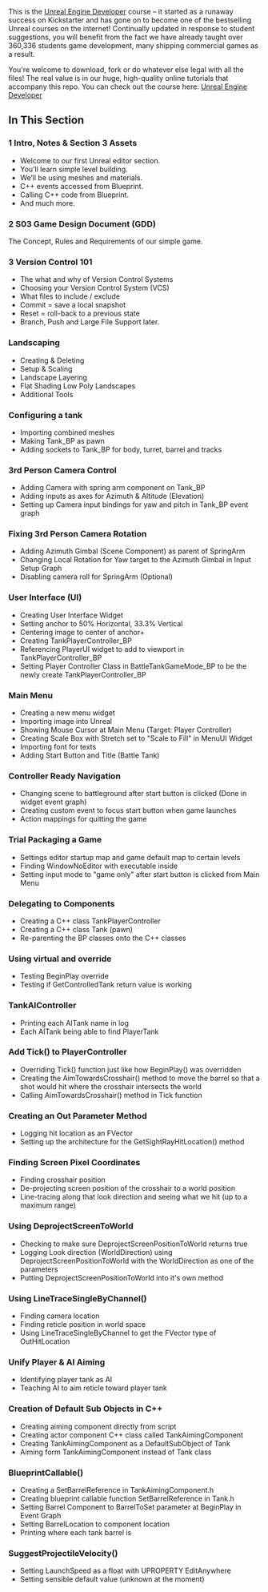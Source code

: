 This is the [Unreal Engine Developer]( http://gdev.tv/urcgithub) course – it started as a runaway success on Kickstarter and has gone on to become one of the bestselling Unreal courses on the internet! Continually updated in response to student suggestions, you will benefit from the fact we have already taught over 360,336 students game development, many shipping commercial games as a result.

You're welcome to download, fork or do whatever else legal with all the files! The real value is in our huge, high-quality online tutorials that accompany this repo. You can check out the course here: [Unreal Engine Developer]( http://gdev.tv/urcgithub)

## In This Section

### 1 Intro, Notes & Section 3 Assets ###

+ Welcome to our first Unreal editor section.
+ You’ll learn simple level building.
+ We’ll be using meshes and materials.
+ C++ events accessed from Blueprint.
+ Calling C++ code from Blueprint.
+ And much more.

### 2 S03 Game Design Document (GDD) ###

The Concept, Rules and Requirements of our simple game.

### 3 Version Control 101 ###

+ The what and why of Version Control Systems
+ Choosing your Version Control System (VCS)
+ What files to include / exclude
+ Commit = save a local snapshot
+ Reset = roll-back to a previous state
+ Branch, Push and Large File Support later.

### Landscaping

+ Creating & Deleting
+ Setup & Scaling
+ Landscape Layering
+ Flat Shading Low Poly Landscapes
+ Additional Tools

### Configuring a tank

+ Importing combined meshes
+ Making Tank_BP as pawn
+ Adding sockets to Tank_BP for body, turret, barrel and tracks

### 3rd Person Camera Control

+ Adding Camera with spring arm component on Tank_BP
+ Adding inputs as axes for Azimuth & Altitude (Elevation)
+ Setting up Camera input bindings for yaw and pitch in Tank_BP event graph

### Fixing 3rd Person Camera Rotation

+ Adding Azimuth Gimbal (Scene Component) as parent of SpringArm
+ Changing Local Rotation for Yaw target to the Azimuth Gimbal in Input Setup Graph
+ Disabling camera roll for SpringArm (Optional)

### User Interface (UI)

+ Creating User Interface Widget
+ Setting anchor to 50% Horizontal, 33.3% Vertical
+ Centering image to center of anchor+
+ Creating TankPlayerController_BP
+ Referencing PlayerUI widget to add to viewport in TankPlayerController_BP
+ Setting Player Controller Class in BattleTankGameMode_BP to be the newly create TankPlayerController_BP

### Main Menu

+ Creating a new menu widget
+ Importing image into Unreal
+ Showing Mouse Cursor at Main Menu (Target: Player Controller)
+ Creating Scale Box with Stretch set to "Scale to Fill" in MenuUI Widget
+ Importing font for texts
+ Adding Start Button and Title (Battle Tank)

### Controller Ready Navigation

+ Changing scene to battleground after start button is clicked (Done in widget event graph)
+ Creating custom event to focus start button when game launches
+ Action mappings for quitting the game

### Trial Packaging a Game

+ Settings editor startup map and game default map to certain levels
+ Finding WindowNoEditor with executable inside
+ Setting input mode to "game only" after start button is clicked from Main Menu

### Delegating to Components

+ Creating a C++ class TankPlayerController
+ Creating a C++ class Tank (pawn)
+ Re-parenting the BP classes onto the C++ classes

### Using virtual and override

+ Testing BeginPlay override
+ Testing if GetControlledTank return value is working

### TankAIController

+ Printing each AITank name in log
+ Each AITank being able to find PlayerTank

### Add Tick() to PlayerController

+ Overriding Tick() function just like how BeginPlay() was overridden
+ Creating the AimTowardsCrosshair() method to move the barrel so that a shot would hit where the crosshair intersects the world
+ Calling AimTowardsCrosshair() method in Tick function

### Creating an Out Parameter Method

+ Logging hit location as an FVector
+ Setting up the architecture for the GetSightRayHitLocation() method

### Finding Screen Pixel Coordinates

+ Finding crosshair position
+ De-projecting screen position of the crosshair to a world position
+ Line-tracing along that look direction and seeing what we hit (up to a maximum range)

### Using DeprojectScreenToWorld

+ Checking to make sure DeprojectScreenPositionToWorld returns true
+ Logging Look direction (WorldDirection) using DeprojectScreenPositionToWorld with the WorldDirection as one of the parameters
+ Putting DeprojectScreenPositionToWorld into it's own method

### Using LineTraceSingleByChannel()

+ Finding camera location
+ Finding reticle position in world space
+ Using LineTraceSingleByChannel to get the FVector type of OutHitLocation

### Unify Player & AI Aiming

+ Identifying player tank as AI
+ Teaching AI to aim reticle toward player tank

### Creation of Default Sub Objects in C++

+ Creating aiming component directly from script
+ Creating actor component C++ class called TankAimingComponent
+ Creating TankAimingComponent as a DefaultSubObject of Tank
+ Aiming form TankAimingComponent instead of Tank class

### BlueprintCallable()

+ Creating a SetBarrelReference in TankAimingComponent.h
+ Creating blueprint callable function SetBarrelReference in Tank.h
+ Setting Barrel Component to BarrelToSet parameter at BeginPlay in Event Graph
+ Setting BarrelLocation to component location
+ Printing where each tank barrel is

### SuggestProjectileVelocity()

+ Setting LaunchSpeed as a float with UPROPERTY EditAnywhere
+ Setting sensible default value (unknown at the moment)
